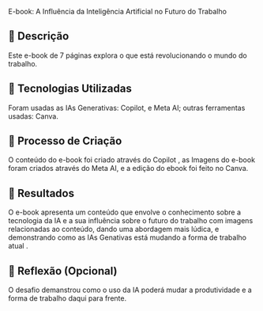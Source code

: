 E-book: A Influência da Inteligência Artificial no Futuro do Trabalho

## 📒 Descrição
Este e-book de 7 páginas explora o que está revolucionando o mundo do trabalho.

## 🤖 Tecnologias Utilizadas
Foram usadas as IAs Generativas:
Copilot, e Meta AI;
outras ferramentas usadas:
Canva.

## 🧐 Processo de Criação
O conteúdo do e-book foi criado através do Copilot , as Imagens do e-book foram criados através do Meta AI, e a edição do ebook foi feito no Canva. 

## 🚀 Resultados
O e-book apresenta um conteúdo que envolve o conhecimento sobre a tecnologia da IA e a sua influência sobre o futuro do trabalho com imagens relacionadas ao conteúdo, dando uma abordagem mais lúdica, e demonstrando como as IAs Genativas está mudando a forma de trabalho atual .

## 💭 Reflexão (Opcional)
O desafio demanstrou como o uso da IA poderá mudar a produtividade e a forma de trabalho daqui para frente.
```


